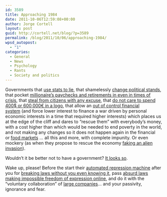 ```yaml
---
id: 3589
title: Approaching 1984
date: 2011-10-06T12:59:08+00:00
author: Jorge Cortell
layout: post
guid: http://cortell.net/blog/?p=3589
permalink: /blog/2011/10/06/approaching-1984/
wpsd_autopost:
  - "1"
categories:
  - General
  - News
  - Psychology
  - Rants
  - Society and politics
---
```

Governments that <a title="http://www.escolar.net/MT/archives/2011/10/los-enfermos-que-no-salen-en-la-foto.html?utm_medium=referral&utm_source=pulsenews" href="http://www.escolar.net/MT/archives/2011/10/los-enfermos-que-no-salen-en-la-foto.html?utm_medium=referral&utm_source=pulsenews" target="_blank">use stats to lie</a>, that shamelessly <a title="http://www.escolar.net/MT/archives/2011/10/lo-que-decia-zapatero-sobre-el-escudo-antimisiles.html" href="http://www.escolar.net/MT/archives/2011/10/lo-que-decia-zapatero-sobre-el-escudo-antimisiles.html" target="_blank">change political stands</a>, that pocket <a title="http://www.escolar.net/MT/archives/2011/10/millonarios-con-la-caja-de-todos.html" href="http://www.escolar.net/MT/archives/2011/10/millonarios-con-la-caja-de-todos.html" target="_blank">millionaire&#8217;s paychecks and retirements in even in times of crisis</a>, that <a title="http://www.ij.org/about/4058" href="http://www.ij.org/about/4058" target="_blank">steal from citizens with any excuse</a>, that <a title="http://boingboing.net/2011/09/25/rejected-designs-for-the-federal-housing-finance-agency-seal.html?utm_source=pulsenews&utm_medium=referral&utm_campaign=Feed%3A+boingboing%2FiBag+%28Boing+Boing%29" href="http://boingboing.net/2011/09/25/rejected-designs-for-the-federal-housing-finance-agency-seal.html?utm_source=pulsenews&utm_medium=referral&utm_campaign=Feed%3A+boingboing%2FiBag+%28Boing+Boing%29" target="_blank">do not care to spend 400$ or 600,000€ in a logo</a>, that allow an <a title="http://youtu.be/6zZ_JfROhOE" href="http://youtu.be/6zZ_JfROhOE" target="_blank">out of control financial system</a> (and force lower interest to finance a war driven by personal economic interests in a time that required higher interests) which places us at the edge of the cliff and dares to &#8220;rescue them&#8221; with everybody&#8217;s money, with a cost higher than which would be needed to end poverty in the world, and not making any changes so it does not happen again in the financial or <a title="http://www.wired.com/wiredscience/2011/10/food-price-rises/?utm_source=pulsenews&utm_medium=referral&utm_campaign=Feed%3A+wired%2Findex+%28Wired%3A+Index+3+%28Top+Stories+2%29%29" href="http://www.wired.com/wiredscience/2011/10/food-price-rises/?utm_source=pulsenews&utm_medium=referral&utm_campaign=Feed%3A+wired%2Findex+%28Wired%3A+Index+3+%28Top+Stories+2%29%29" target="_blank">food markets</a> &#8230; all this and more, with complete impunity. Or even mockery (as when they propose to rescue the economy <a title="http://youtu.be/E1Fzzs7oVaA" href="http://youtu.be/E1Fzzs7oVaA" target="_blank">faking an alien invasion</a>).

Wouldn&#8217;t it be better not to have a government? <a title="http://www.escolar.net/MT/archives/2011/09/ventajas-de-no-tener-gobierno.html" href="http://www.escolar.net/MT/archives/2011/09/ventajas-de-no-tener-gobierno.html" target="_blank">It looks so</a>.

Wake up, please! Before the start their <a title="http://www.wired.com/dangerroom/2011/09/drones-never-forget-a-face/?utm_source=pulsenews&utm_medium=referral&utm_campaign=Feed%3A+wired%2Findex+%28Wired%3A+Index+3+%28Top+Stories+2%29%29" href="http://www.wired.com/dangerroom/2011/09/drones-never-forget-a-face/?utm_source=pulsenews&utm_medium=referral&utm_campaign=Feed%3A+wired%2Findex+%28Wired%3A+Index+3+%28Top+Stories+2%29%29" target="_blank">automated repression machine</a> after you for <a title="http://www.cracked.com/article_19450_6-laws-youve-broken-without-even-realizing-it.html?wa_user1=4&wa_user2=Weird+World&wa_user3=article&wa_user4=popular" href="http://www.cracked.com/article_19450_6-laws-youve-broken-without-even-realizing-it.html?wa_user1=4&wa_user2=Weird+World&wa_user3=article&wa_user4=popular" target="_blank">breaking laws without you even knowing it</a>, pass <a title="http://it.wikipedia.org/wiki/Wikipedia:Comunicato_4_ottobre_2011" href="http://it.wikipedia.org/wiki/Wikipedia:Comunicato_4_ottobre_2011" target="_blank">absurd laws making impossible freedom of expression online</a>, and do it with the &#8220;voluntary collaboration&#8221; of <a title="http://arstechnica.com/tech-policy/news/2011/09/secret-memo-reveals-which-telecoms-store-your-data-the-longest.ars" href="http://arstechnica.com/tech-policy/news/2011/09/secret-memo-reveals-which-telecoms-store-your-data-the-longest.ars" target="_blank">large companies</a>&#8230; and your passivity, ignorance and fear.